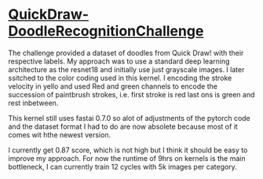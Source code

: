 # [QuickDraw-DoodleRecognitionChallenge](https://www.kaggle.com/guntherthepenguin/fastai-resnet18-color-coded-and-focalloss)

The challenge provided a dataset of doodles from Quick Draw! with their respective labels.
My approach was to use a standard deep learning architecture as the resnet18 and initially use just grayscale images.
I later ssitched to the color coding used in this kernel. I encoding the stroke velocity in yello and used Red and green channels to encode the succession of paintbrush strokes, i.e. first stroke is red last ons is green and rest inbetween.

This kernel still uses fastai 0.7.0 so alot of adjustments of the pytorch code and the dataset format I had to do are now absolete because most of it comes wit hthe newest version. 

I currently get 0.87 score, which is not high but I think it should be easy to improve my approach.
For now the runtime of 9hrs on kernels is the main bottleneck, I can currently train 12 cycles with 5k images per category.
